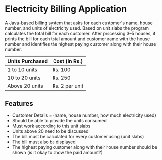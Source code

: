 # Electricity Billing Application

A Java-based billing system that asks for each customer's name, house number, and units of electricity used. 
Based on  unit slabs the program calculates the total bill for each customer. 
After processing 3–5 houses, it prints the bill for each total amount and customer name with the house number and identifies the highest paying customer along with their house number.

| Units Purchased   | Cost (in Rs.)   |
|-------------------|-----------------|
| 1 to 10 units     | Rs. 100         |
| 10 to 20 units    | Rs. 250         |
| Above 20 units    | Rs. 2 per unit  |


## Features
- Customer Details = {name, house number, how much electricity used}
- Should be able to provide the units consumed
- Must work according to this unit slabs
- Units above 20 need to be discussed
- The bill must be calculated for every customer using (unit slabs)
- The bill must also be displayed
- The highest paying customer along with their house number should be shown (is it okay to show the paid amount?)
